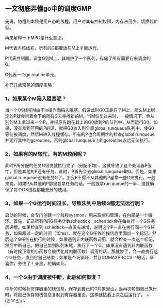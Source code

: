 <title>一文彻底弄懂go中的调度GMP</title>

## 一文彻底弄懂go中的调度GMP

先说，协程的本质是用户态的线程，用户对其有控制权限，内存占用少，切换代价低。

再来解释一下MPG是什么意思。

M代表内核线程，所有的G都要放在M上才能运行。

P代表控制器，调度G到M上，其维护了一个队列，存储了所有需要它来调度的G。

G代表一个go routine单元。

补充几点常见的调度策略：

### 1，如果某个M陷入阻塞呢？

当一个OS线程M由于io操作而陷入阻塞，假设此时G0正跑在了M上，那么M上绑定的P就会带着余下的所有G去寻找新的M。当M恢复过来时，一般情况下，会从别的M上拿过来一个P，并把原先跑在其上的G0放到P的队列中，从而运行G0。如果，没有拿到可用的P的话，就把G0放入到全局global runqueue队列中，使G0等待被调度，然后M进入线程缓存。所有的P也会周期性的检查global runqueue并运行其中的goroutine，否则global runqueue上的goroutine永远无法执行。

### 2，如果有的M较忙，有的M较闲呢？

此时P所分配的任务G很快就执行完了（分配不均），这就导致了这个处理器P很忙，但是其他的P还有任务。此时，P首先会去global runqueue取G。但是，如果global runqueue没有任务G了，那么P不得不从其他的P里拿一些G来执行。一般来说，如果P从其他的P那里要拿任务的话，一般就拿run queue的一半，这就确保了每个OS线程都能充分的使用。

### 3，如果一个G运行时间过长，导致队列中后续G都无法运行呢？

启动的时候，会专门创建一个线程sysmon，用来监控和管理，在内部是一个循环。首先，记录所有P的G任务计数schedtick，schedtick会在每执行一个G任务后递增。如果检查到 schedtick一直没有递增，说明这个P一直在执行同一个G任务，如果超过一定的时间（10ms），就在这个G任务的栈信息里面加一个标记。然后这个G任务在执行的时候，如果遇到非内联函数调用，就会检查一次这个标记，然后中断自己，把自己加到队列末尾，执行下一个G。如果没有遇到非内联函数（有时候正常的小函数会被优化成内联函数）调用的话，那就惨了，会一直执行这个G任务，直到它自己结束；如果是个死循环，并且GOMAXPROCS=1的话，恭喜你，夯住了！亲测，的确如此。

### 4，一个G由于调度被中断，此后如何恢复？

中断的时候将寄存器里的栈信息，保存到自己的G对象里面。当再次轮到自己执行时，将自己保存的栈信息复制到寄存器里面，这样就接着上次之后运行了。 ~\(≧▽≦)/~

